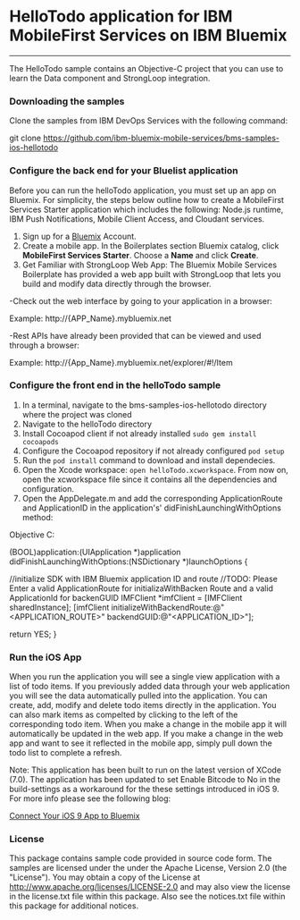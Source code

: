 # HelloTodo application for IBM MobileFirst Services on IBM Bluemix
---
The HelloTodo sample contains an Objective-C project that you can use to learn the Data component and StrongLoop integration.  
### Downloading the samples
Clone the samples from IBM DevOps Services with the following command:

git clone https://github.com/ibm-bluemix-mobile-services/bms-samples-ios-hellotodo

### Configure the back end for your Bluelist application
Before you can run the helloTodo application, you must set up an app on Bluemix.  For simplicity, the steps below outline how to create a MobileFirst Services Starter application which includes the following: Node.js runtime, IBM Push Notifications, Mobile Client Access, and Cloudant services.

1. Sign up for a [Bluemix](http://bluemix.net) Account.
2. Create a mobile app.  In the Boilerplates section Bluemix catalog, click **MobileFirst Services Starter**.  Choose a **Name** and click **Create**.
3. Get Familiar with StrongLoop Web App: The Bluemix Mobile Services Boilerplate has provided a web app built with StrongLoop that lets you build and modify data directly through the browser.

-Check out the web interface by going to your application in a browser: 
    
Example: http://{APP_Name}.mybluemix.net

-Rest APIs have already been provided that can be viewed and used through a browser:
    
Example: http://{App_Name}.mybluemix.net/explorer/#!/Item

### Configure the front end in the helloTodo sample
1. In a terminal, navigate to the bms-samples-ios-hellotodo directory where the project was cloned
2. Navigate to the helloTodo directory 
3. Install Cocoapod client if not already installed `sudo gem install cocoapods`
4. Configure the Cocoapod repository if not already configured `pod setup`
5. Run the `pod install` command to download and install dependecies.
6. Open the Xcode workspace: `open helloTodo.xcworkspace`. From now on, open the xcworkspace file since it contains all the dependencies and configuration.
7. Open the AppDelegate.m and add the corresponding ApplicationRoute and
ApplicationID in the application's' didFinishLaunchingWithOptions method:


Objective C:

(BOOL)application:(UIApplication *)application didFinishLaunchingWithOptions:(NSDictionary *)launchOptions {

//initialize SDK with IBM Bluemix application ID and route
//TODO: Please Enter a valid ApplicationRoute for initializaWithBacken Route and a valid ApplicationId for backenGUID
IMFClient *imfClient = [IMFClient sharedInstance];
[imfClient initializeWithBackendRoute:@"<APPLICATION_ROUTE>" backendGUID:@"<APPLICATION_ID>"];			

return YES;
}



### Run the iOS App

When you run the application you will see a single view application with a list of todo items. If you previously added data through your web application you will see the data automatically pulled into the application. You can create, add, modify and delete todo items directly in the application. You can also mark items as compelted by clicking to the left of the corresponding todo item. When you make a change in the mobile app it will automatically be updated in the web app. If you make a change in the web app and want to see it reflected in the mobile app, simply pull down the todo list to complete a refresh.

Note: This application has been built to run on the latest version of XCode (7.0). The application has been updated to set Enable Bitcode to No in the build-settings as a workaround for the these settings introduced in iOS 9. For more info please see the following blog:

[Connect Your iOS 9 App to Bluemix](https://developer.ibm.com/bluemix/2015/09/16/connect-your-ios-9-app-to-bluemix/)

### License
This package contains sample code provided in source code form. The samples are licensed under the under the Apache License, Version 2.0 (the "License"). You may obtain a copy of the License at http://www.apache.org/licenses/LICENSE-2.0 and may also view the license in the license.txt file within this package. Also see the notices.txt file within this package for additional notices.
